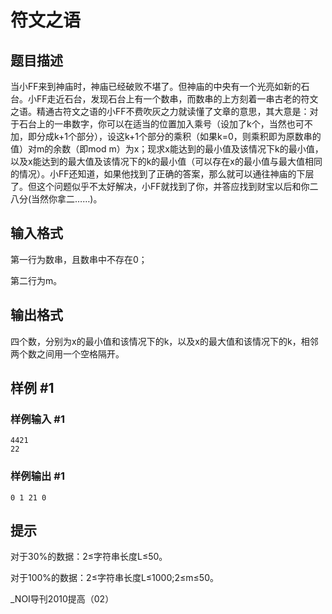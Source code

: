 # 符文之语

## 题目描述

当小FF来到神庙时，神庙已经破败不堪了。但神庙的中央有一个光亮如新的石台。小FF走近石台，发现石台上有一个数串，而数串的上方刻着一串古老的符文之语。精通古符文之语的小FF不费吹灰之力就读懂了文章的意思，其大意是：对于石台上的一串数字，你可以在适当的位置加入乘号（设加了k个，当然也可不加，即分成k+1个部分），设这k+1个部分的乘积（如果k=0，则乘积即为原数串的值）对m的余数（即mod m）为x；现求x能达到的最小值及该情况下k的最小值，以及x能达到的最大值及该情况下的k的最小值（可以存在x的最小值与最大值相同的情况）。小FF还知道，如果他找到了正确的答案，那么就可以通往神庙的下层了。但这个问题似乎不太好解决，小FF就找到了你，并答应找到财宝以后和你二八分(当然你拿二……)。


## 输入格式

第一行为数串，且数串中不存在0；

第二行为m。


## 输出格式

四个数，分别为x的最小值和该情况下的k，以及x的最大值和该情况下的k，相邻两个数之间用一个空格隔开。


## 样例 #1

### 样例输入 #1
```
4421
22
```

### 样例输出 #1

```
0 1 21 0
```

## 提示

对于30%的数据：2≤字符串长度L≤50。

对于100%的数据：2≤字符串长度L≤1000;2≤m≤50。


\_NOI导刊2010提高（02）

